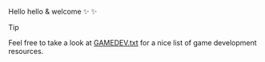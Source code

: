 Hello hello & welcome ✨ ✨

> [!TIP]
> Feel free to take a look at [GAMEDEV.txt](GAMEDEV.txt) for a nice list of game development resources.

